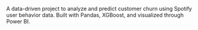 A data-driven project to analyze and predict customer churn using Spotify user behavior data. Built with Pandas, XGBoost, and visualized through Power BI.

